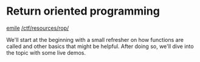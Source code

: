 # Return oriented programming

<a href="/about#contact">emile</a> <a href="/ctf/resources/rop/">/ctf/resources/rop/</a>

We'll start at the beginning with a small refresher on how functions are called and other basics that might be helpful. After doing so, we'll dive into the topic with some live demos.